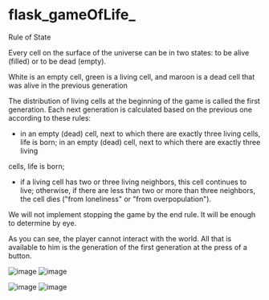 # flask_gameOfLife_

Rule of State

Every cell on the surface of the universe can be in two states: to be alive (filled) or to be dead (empty).

White is an empty cell, green is a living cell, and maroon is a dead cell that was alive in the previous generation


The distribution of living cells at the beginning of the game is called the first generation. Each next generation is calculated based on the previous one according to these rules:

- in an empty (dead) cell, next to which there are exactly three living cells, life is born; in an empty (dead) cell, next to which there are exactly three living

cells, life is born;

- if a living cell has two or three living neighbors, this cell continues to live; otherwise, if there are less than two or more than three neighbors, the cell dies ("from loneliness" or "from overpopulation").

We will not implement stopping the game by the end rule. It will be enough to determine by eye.

As you can see, the player cannot interact with the world. All that is available to him is the generation of the first generation at the press of a button.


![image](https://github.com/lukovskiy54/flask_gameOfLife_/assets/88405806/2eb58b46-b530-4410-b213-7bdefe87c5a2)
![image](https://github.com/lukovskiy54/flask_gameOfLife_/assets/88405806/d0732915-37fe-4dcc-b558-7f73cc58285c)

![image](https://github.com/lukovskiy54/flask_gameOfLife_/assets/88405806/f4ec233d-bcb4-4442-b133-091f0baaf33f)
![image](https://github.com/lukovskiy54/flask_gameOfLife_/assets/88405806/9d0c19f1-239f-4e6b-84ee-9f1a68bc5053)

